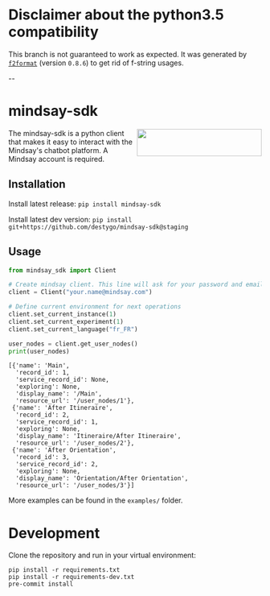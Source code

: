 
# Disclaimer about the python3.5 compatibility

This branch is not guaranteed to work as expected. It was generated by [`f2format`](https://pypi.org/project/f2format/) (version `0.8.6`) to get rid of f-string usages.

--

# mindsay-sdk

<img src="https://assets.website-files.com/5cd5a36e899e7006018481c6/5cd5a3cc00916566208b8bfc_logo.svg" align="right" width="248" height="54">

The mindsay-sdk is a python client that makes it easy to interact with the Mindsay's chatbot platform.
A Mindsay account is required.

## Installation
Install latest release: `pip install mindsay-sdk`

Install latest dev version: `pip install git+https://github.com/destygo/mindsay-sdk@staging`

## Usage
```python
from mindsay_sdk import Client

# Create mindsay client. This line will ask for your password and email code.
client = Client("your.name@mindsay.com")

# Define current environment for next operations
client.set_current_instance(1)
client.set_current_experiment(1)
client.set_current_language("fr_FR")

user_nodes = client.get_user_nodes()
print(user_nodes)
```
```
[{'name': 'Main',
  'record_id': 1,
  'service_record_id': None,
  'exploring': None,
  'display_name': '/Main',
  'resource_url': '/user_nodes/1'},
 {'name': 'After Itineraire',
  'record_id': 2,
  'service_record_id': 1,
  'exploring': None,
  'display_name': 'Itineraire/After Itineraire',
  'resource_url': '/user_nodes/2'},
 {'name': 'After Orientation',
  'record_id': 3,
  'service_record_id': 2,
  'exploring': None,
  'display_name': 'Orientation/After Orientation',
  'resource_url': '/user_nodes/3'}]
```
More examples can be found in the `examples/` folder.

# Development

Clone the repository and run in your virtual environment:
```
pip install -r requirements.txt
pip install -r requirements-dev.txt
pre-commit install
```
